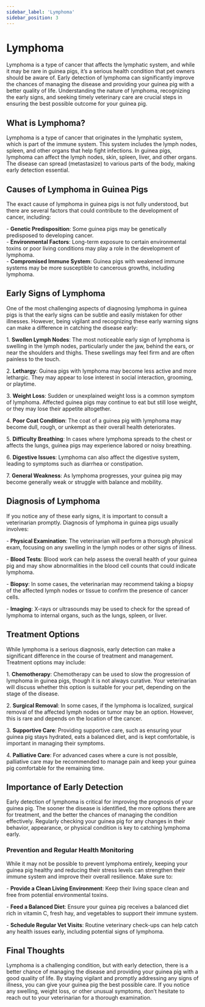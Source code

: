```yaml
---
sidebar_label: 'Lymphoma'
sidebar_position: 3
---
```


# Lymphoma

Lymphoma is a type of cancer that affects the lymphatic system, and while it may be rare in guinea pigs, it’s a serious health condition that pet owners should be aware of. Early detection of lymphoma can significantly improve the chances of managing the disease and providing your guinea pig with a better quality of life. Understanding the nature of lymphoma, recognizing the early signs, and seeking timely veterinary care are crucial steps in ensuring the best possible outcome for your guinea pig.

## What is Lymphoma?

Lymphoma is a type of cancer that originates in the lymphatic system, which is part of the immune system. This system includes the lymph nodes, spleen, and other organs that help fight infections. In guinea pigs, lymphoma can affect the lymph nodes, skin, spleen, liver, and other organs. The disease can spread (metastasize) to various parts of the body, making early detection essential.

## Causes of Lymphoma in Guinea Pigs

The exact cause of lymphoma in guinea pigs is not fully understood, but there are several factors that could contribute to the development of cancer, including:

\- **Genetic Predisposition**: Some guinea pigs may be genetically predisposed to developing cancer.  
\- **Environmental Factors**: Long-term exposure to certain environmental toxins or poor living conditions may play a role in the development of lymphoma.  
\- **Compromised Immune System**: Guinea pigs with weakened immune systems may be more susceptible to cancerous growths, including lymphoma.

## Early Signs of Lymphoma

One of the most challenging aspects of diagnosing lymphoma in guinea pigs is that the early signs can be subtle and easily mistaken for other illnesses. However, being vigilant and recognizing these early warning signs can make a difference in catching the disease early:

1\. **Swollen Lymph Nodes**: The most noticeable early sign of lymphoma is swelling in the lymph nodes, particularly under the jaw, behind the ears, or near the shoulders and thighs. These swellings may feel firm and are often painless to the touch.

2\. **Lethargy**: Guinea pigs with lymphoma may become less active and more lethargic. They may appear to lose interest in social interaction, grooming, or playtime.

3\. **Weight Loss**: Sudden or unexplained weight loss is a common symptom of lymphoma. Affected guinea pigs may continue to eat but still lose weight, or they may lose their appetite altogether.

4\. **Poor Coat Condition**: The coat of a guinea pig with lymphoma may become dull, rough, or unkempt as their overall health deteriorates.

5\. **Difficulty Breathing**: In cases where lymphoma spreads to the chest or affects the lungs, guinea pigs may experience labored or noisy breathing.

6\. **Digestive Issues**: Lymphoma can also affect the digestive system, leading to symptoms such as diarrhea or constipation.

7\. **General Weakness**: As lymphoma progresses, your guinea pig may become generally weak or struggle with balance and mobility.

## Diagnosis of Lymphoma

If you notice any of these early signs, it is important to consult a veterinarian promptly. Diagnosis of lymphoma in guinea pigs usually involves:

\- **Physical Examination**: The veterinarian will perform a thorough physical exam, focusing on any swelling in the lymph nodes or other signs of illness.  
    
\- **Blood Tests**: Blood work can help assess the overall health of your guinea pig and may show abnormalities in the blood cell counts that could indicate lymphoma.

\- **Biopsy**: In some cases, the veterinarian may recommend taking a biopsy of the affected lymph nodes or tissue to confirm the presence of cancer cells.

\- **Imaging**: X-rays or ultrasounds may be used to check for the spread of lymphoma to internal organs, such as the lungs, spleen, or liver.

## Treatment Options

While lymphoma is a serious diagnosis, early detection can make a significant difference in the course of treatment and management. Treatment options may include:

1\. **Chemotherapy**: Chemotherapy can be used to slow the progression of lymphoma in guinea pigs, though it is not always curative. Your veterinarian will discuss whether this option is suitable for your pet, depending on the stage of the disease.

2\. **Surgical Removal**: In some cases, if the lymphoma is localized, surgical removal of the affected lymph nodes or tumor may be an option. However, this is rare and depends on the location of the cancer.

3\. **Supportive Care**: Providing supportive care, such as ensuring your guinea pig stays hydrated, eats a balanced diet, and is kept comfortable, is important in managing their symptoms.

4\. **Palliative Care**: For advanced cases where a cure is not possible, palliative care may be recommended to manage pain and keep your guinea pig comfortable for the remaining time.

## Importance of Early Detection

Early detection of lymphoma is critical for improving the prognosis of your guinea pig. The sooner the disease is identified, the more options there are for treatment, and the better the chances of managing the condition effectively. Regularly checking your guinea pig for any changes in their behavior, appearance, or physical condition is key to catching lymphoma early.

### Prevention and Regular Health Monitoring

While it may not be possible to prevent lymphoma entirely, keeping your guinea pig healthy and reducing their stress levels can strengthen their immune system and improve their overall resilience. Make sure to:

\- **Provide a Clean Living Environment**: Keep their living space clean and free from potential environmental toxins.  
    
\- **Feed a Balanced Diet**: Ensure your guinea pig receives a balanced diet rich in vitamin C, fresh hay, and vegetables to support their immune system.

\- **Schedule Regular Vet Visits**: Routine veterinary check-ups can help catch any health issues early, including potential signs of lymphoma.

## Final Thoughts

Lymphoma is a challenging condition, but with early detection, there is a better chance of managing the disease and providing your guinea pig with a good quality of life. By staying vigilant and promptly addressing any signs of illness, you can give your guinea pig the best possible care. If you notice any swelling, weight loss, or other unusual symptoms, don’t hesitate to reach out to your veterinarian for a thorough examination.  